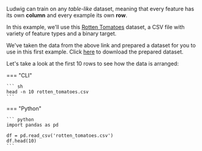 Ludwig can train on any *table-like* dataset, meaning that every feature has its own **column** and every example its own **row**.

In this example, we'll use this [Rotten Tomatoes](https://www.kaggle.com/stefanoleone992/rotten-tomatoes-movies-and-critic-reviews-dataset) dataset, a CSV file with variety of feature types and a binary target. 

We've taken the data from the above link and prepared a dataset for you to use in this first example. Click [here](docs/data/rotten_tomatoes.csv)
 to download the prepared dataset.

Let's take a look at the first 10 rows to see how the data is arranged:

=== "CLI"

    ``` sh
    head -n 10 rotten_tomatoes.csv
    ```

=== "Python"

    ``` python
    import pandas as pd

    df = pd.read_csv('rotten_tomatoes.csv')
    df.head(10)
    ```
